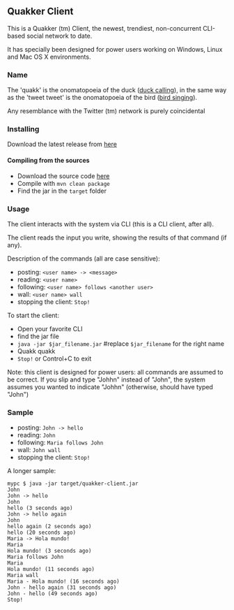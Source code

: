 ## Quakker Client

This is a Quakker (tm) Client, the newest, trendiest, non-concurrent CLI-based social network to date.

It has specially been designed for power users working on Windows, Linux and Mac OS X environments.

### Name

The 'quakk' is the onomatopoeia of the duck ([duck calling](https://en.wikipedia.org/wiki/Cross-linguistic_onomatopoeias#Duck_calling)), in the same way as the 'tweet tweet' is the
onomatopoeia of the bird ([bird singing](https://en.wikipedia.org/wiki/Cross-linguistic_onomatopoeias#Bird_singing)).

Any resemblance with the Twitter (tm) network is purely coincidental

### Installing

Download the latest release from [here](https://github.com/alvarogarcia7/quakk-kata-java/releases)

#### Compiling from the sources

 * Download the source code [here](https://github.com/alvarogarcia7/quakk-kata-java)
 * Compile with ```mvn clean package```
 * Find the jar in the ``target`` folder

### Usage

The client interacts with the system via CLI (this is a CLI client, after all).

The client reads the input you write, showing the results of that command (if any).

Description of the commands (all are case sensitive):

  * posting: ``<user name> -> <message>``
  * reading: ``<user name>``
  * following: ``<user name> follows <another user>``
  * wall: ``<user name> wall``
  * stopping the client: ``Stop!``

To start the client:

  * Open your favorite CLI
  * find the jar file
  * ``java -jar $jar_filename.jar`` #replace ``$jar_filename`` for the right name
  * Quakk quakk
  * ``Stop!`` or Control+C to exit

Note: this client is designed for power users: all commands are assumed to be correct. If you slip and type "Johhn"
instead of "John", the system assumes you wanted to indicate "Johhn" (otherwise, should have typed "John")

### Sample

  * posting: ``John -> hello``
  * reading: ``John``
  * following: ``Maria follows John``
  * wall: ``John wall``
  * stopping the client: ``Stop!``

A longer sample:

```
mypc $ java -jar target/quakker-client.jar
John
John -> hello
John
hello (3 seconds ago)
John -> hello again
John
hello again (2 seconds ago)
hello (20 seconds ago)
Maria -> Hola mundo!
Maria
Hola mundo! (3 seconds ago)
Maria follows John
Maria
Hola mundo! (11 seconds ago)
Maria wall
Maria - Hola mundo! (16 seconds ago)
John - hello again (31 seconds ago)
John - hello (49 seconds ago)
Stop!
```
